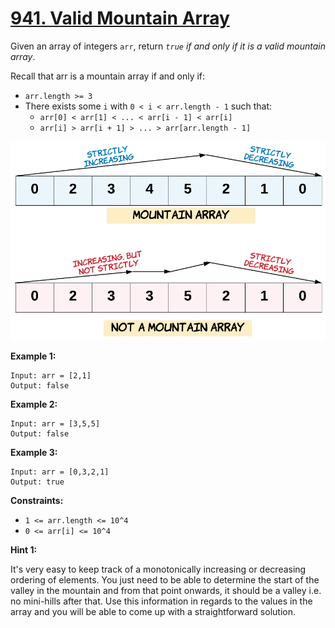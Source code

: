 # [941. Valid Mountain Array](https://leetcode.com/problems/valid-mountain-array/)

Given an array of integers `arr`, return _`true` if and only if it is a valid mountain array_.

Recall that arr is a mountain array if and only if:

-   `arr.length >= 3`
-   There exists some `i` with `0 < i < arr.length - 1` such that:
    -   `arr[0] < arr[1] < ... < arr[i - 1] < arr[i]`
    -   `arr[i] > arr[i + 1] > ... > arr[arr.length - 1]`

![hint_valid_mountain_array](hint_valid_mountain_array.png)

**Example 1:**

    Input: arr = [2,1]
    Output: false

**Example 2:**

    Input: arr = [3,5,5]
    Output: false

**Example 3:**

    Input: arr = [0,3,2,1]
    Output: true

**Constraints:**

-   `1 <= arr.length <= 10^4`
-   `0 <= arr[i] <= 10^4`

**Hint 1:**

It's very easy to keep track of a monotonically increasing or decreasing ordering of elements. You just need to be able to determine the start of the valley in the mountain and from that point onwards, it should be a valley i.e. no mini-hills after that. Use this information in regards to the values in the array and you will be able to come up with a straightforward solution.
